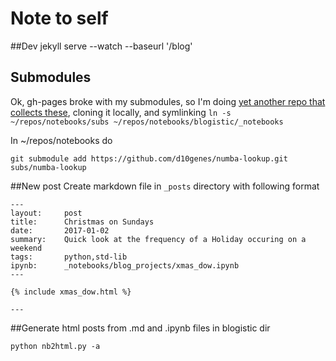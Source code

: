 # Note to self

##Dev
    jekyll serve --watch --baseurl '/blog'

## Submodules
Ok, gh-pages broke with my submodules, so I'm doing [yet another repo that collects these](https://github.com/d10genes/notebooks), cloning it locally, and symlinking `ln -s ~/repos/notebooks/subs ~/repos/notebooks/blogistic/_notebooks`

In ~/repos/notebooks do
```
git submodule add https://github.com/d10genes/numba-lookup.git subs/numba-lookup
```


##New post
Create markdown file in `_posts` directory with following format

```
---
layout:     post
title:      Christmas on Sundays
date:       2017-01-02
summary:    Quick look at the frequency of a Holiday occuring on a weekend
tags:       python,std-lib
ipynb:      _notebooks/blog_projects/xmas_dow.ipynb
---

{% include xmas_dow.html %}

---
```

##Generate html posts from .md and .ipynb files in blogistic dir

    python nb2html.py -a

